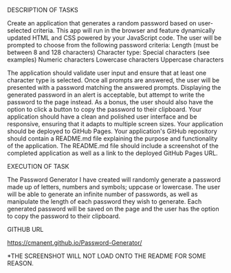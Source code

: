 DESCRIPTION OF TASKS

Create an application that generates a random password based on user-selected criteria. This app will run in the browser and feature dynamically updated HTML and CSS powered by your JavaScript code.
The user will be prompted to choose from the following password criteria:
Length (must be between 8 and 128 characters)
Character type:
Special characters (see examples)
Numeric characters
Lowercase characters
Uppercase characters

The application should validate user input and ensure that at least one character type is selected.
Once all prompts are answered, the user will be presented with a password matching the answered prompts. Displaying the generated password in an alert is acceptable, but attempt to write the password to the page instead.
As a bonus, the user should also have the option to click a button to copy the password to their clipboard.
Your application should have a clean and polished user interface and be responsive, ensuring that it adapts to multiple screen sizes.
Your application should be deployed to GitHub Pages.
Your application's GitHub repository should contain a README.md file explaining the purpose and functionality of the application. The README.md file should include a screenshot of the completed application as well as a link to the deployed GitHub Pages URL.

EXECUTION OF TASK

The Password Generator I have created will randomly generate a password made up of letters, numbers and symbols; uppcase or lowercase. The user will be able to generate an infinite number of passwords, as well as manipulate the length of each password they wish to generate. Each generated password will be saved on the page and the user has the option to copy the password to their clipboard. 


GITHUB URL 

 https://cmanent.github.io/Password-Generator/





*THE SCREENSHOT WILL NOT LOAD ONTO THE README FOR SOME REASON.  

